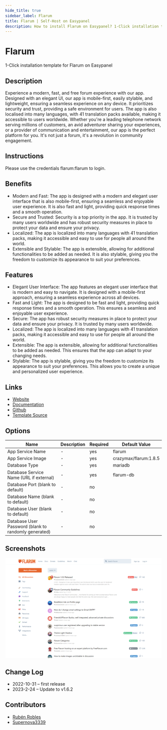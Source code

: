 ```yaml
---
hide_title: true
sidebar_label: Flarum
title: Flarum | Self-Host on Easypanel
description: How to install Flarum on Easypanel? 1-Click installation template for Flarum on Easypanel
---
```


<!-- generated -->

# Flarum

1-Click installation template for Flarum on Easypanel

## Description

Experience a modern, fast, and free forum experience with our app. Designed with an elegant UI, our app is mobile-first, easily stylable, and lightweight, ensuring a seamless experience on any device. It prioritizes security and trust, providing a safe environment for users. The app is also localised into many languages, with 41 translation packs available, making it accessible to users worldwide. Whether you&#39;re a leading telephone network serving millions of customers, an avid adventurer sharing your experiences, or a provider of communication and entertainment, our app is the perfect platform for you. It&#39;s not just a forum, it&#39;s a revolution in community engagement.

## Instructions

Please use the credentials flarum:flarum to login.

## Benefits

- Modern and Fast: The app is designed with a modern and elegant user interface that is also mobile-first, ensuring a seamless and enjoyable user experience. It is also fast and light, providing quick response times and a smooth operation.
- Secure and Trusted: Security is a top priority in the app. It is trusted by many users worldwide and has robust security measures in place to protect your data and ensure your privacy.
- Localized: The app is localized into many languages with 41 translation packs, making it accessible and easy to use for people all around the world.
- Extensible and Stylable: The app is extensible, allowing for additional functionalities to be added as needed. It is also stylable, giving you the freedom to customize its appearance to suit your preferences.

## Features

- Elegant User Interface: The app features an elegant user interface that is modern and easy to navigate. It is designed with a mobile-first approach, ensuring a seamless experience across all devices.
- Fast and Light: The app is designed to be fast and light, providing quick response times and a smooth operation. This ensures a seamless and enjoyable user experience.
- Secure: The app has robust security measures in place to protect your data and ensure your privacy. It is trusted by many users worldwide.
- Localized: The app is localized into many languages with 41 translation packs, making it accessible and easy to use for people all around the world.
- Extensible: The app is extensible, allowing for additional functionalities to be added as needed. This ensures that the app can adapt to your changing needs.
- Stylable: The app is stylable, giving you the freedom to customize its appearance to suit your preferences. This allows you to create a unique and personalized user experience.

## Links

- [Website](https://flarum.org/)
- [Documentation](https://docs.flarum.org/)
- [Github](https://github.com/flarum/flarum)
- [Template Source](https://github.com/easypanel-io/templates/tree/main/templates/flarum)

## Options

Name | Description | Required | Default Value
-|-|-|-
App Service Name | - | yes | flarum
App Service Image | - | yes | crazymax/flarum:1.8.5
Database Type | - | yes | mariadb
Database Service Name (URL if external) | - | yes | flarum-db
Database Port (blank to default) | - | no | 
Database Name (blank to default) | - | no | 
Database User (blank to default) | - | no | 
Database User Password (blank to randomly generated) | - | no | 

## Screenshots

![Flarum Screenshot](./assets/screenshot.png)

## Change Log

- 2022-10-31 – first release
- 2023-2-24 – Update to v1.6.2

## Contributors

- [Rubén Robles](https://github.com/D8vjork)
- [Supernova3339](https://github.com/Supernova3339)

